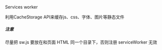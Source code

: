 Services worker

利用CacheStorage API来缓存js、css、字体、图片等静态文件


##### 注意
尽量把 sw.js 要放在和页面 HTML 同一个目录下，否则注册 serviceWorker 无效